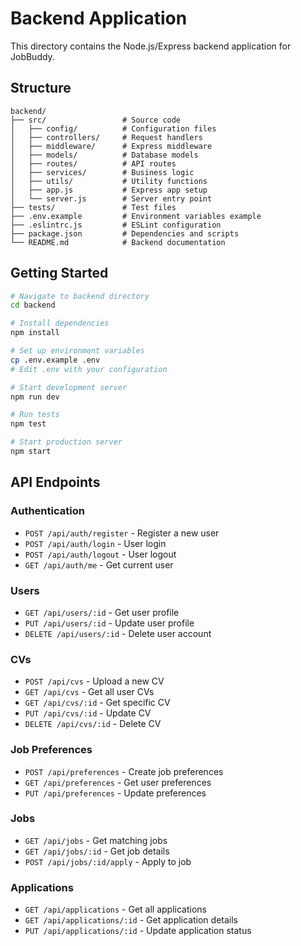 # Backend Application

This directory contains the Node.js/Express backend application for JobBuddy.

## Structure

```
backend/
├── src/                 # Source code
│   ├── config/          # Configuration files
│   ├── controllers/     # Request handlers
│   ├── middleware/      # Express middleware
│   ├── models/          # Database models
│   ├── routes/          # API routes
│   ├── services/        # Business logic
│   ├── utils/           # Utility functions
│   ├── app.js           # Express app setup
│   └── server.js        # Server entry point
├── tests/               # Test files
├── .env.example         # Environment variables example
├── .eslintrc.js         # ESLint configuration
├── package.json         # Dependencies and scripts
└── README.md            # Backend documentation
```

## Getting Started

```bash
# Navigate to backend directory
cd backend

# Install dependencies
npm install

# Set up environment variables
cp .env.example .env
# Edit .env with your configuration

# Start development server
npm run dev

# Run tests
npm test

# Start production server
npm start
```

## API Endpoints

### Authentication
- `POST /api/auth/register` - Register a new user
- `POST /api/auth/login` - User login
- `POST /api/auth/logout` - User logout
- `GET /api/auth/me` - Get current user

### Users
- `GET /api/users/:id` - Get user profile
- `PUT /api/users/:id` - Update user profile
- `DELETE /api/users/:id` - Delete user account

### CVs
- `POST /api/cvs` - Upload a new CV
- `GET /api/cvs` - Get all user CVs
- `GET /api/cvs/:id` - Get specific CV
- `PUT /api/cvs/:id` - Update CV
- `DELETE /api/cvs/:id` - Delete CV

### Job Preferences
- `POST /api/preferences` - Create job preferences
- `GET /api/preferences` - Get user preferences
- `PUT /api/preferences` - Update preferences

### Jobs
- `GET /api/jobs` - Get matching jobs
- `GET /api/jobs/:id` - Get job details
- `POST /api/jobs/:id/apply` - Apply to job

### Applications
- `GET /api/applications` - Get all applications
- `GET /api/applications/:id` - Get application details
- `PUT /api/applications/:id` - Update application status